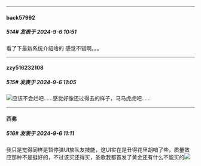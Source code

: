 ﻿
*****

####  back57992  
##### 514#       发表于 2024-9-6 10:51

看了下最新系统介绍啥的 感觉不错啊。。。


*****

####  zzy516232108  
##### 515#       发表于 2024-9-6 11:05

<img src="https://static.saraba1st.com/image/smiley/face2017/067.png" referrerpolicy="no-referrer">应该不会烂吧……感觉好像还过得去的样子，马马虎虎吧……


*****

####  西弗  
##### 516#       发表于 2024-9-6 11:11

我只是觉得同样是暂停弹UI放队友技能，这UI实在是丑得花里胡哨了些，质量效应那种不是挺好的，不过该买还得买，圣歌我都首发了黄金还有什么不能买的<img src="https://static.saraba1st.com/image/smiley/face2017/068.png" referrerpolicy="no-referrer">

